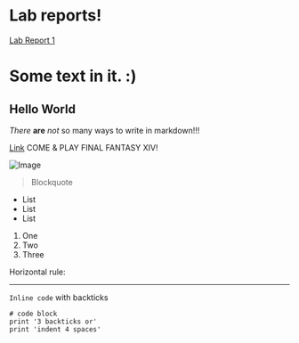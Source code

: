 
# Lab reports!

[Lab Report 1](/Users/k/Documents/GitHub/cse15l-lab-reports/lab-report-1-week-2.html)














# Some text in it. :)
## Hello World

*There* **are** _not_ so many ways to write in markdown!!! 

[Link](https://adsrff.web.sdo.com/web1/) COME & PLAY FINAL FANTASY XIV!

![Image]()

> Blockquote

* List
* List
* List

1. One
2. Two
3. Three

Horizontal rule:

---
`Inline code` with backticks

```
# code block
print '3 backticks or'
print 'indent 4 spaces'
```
